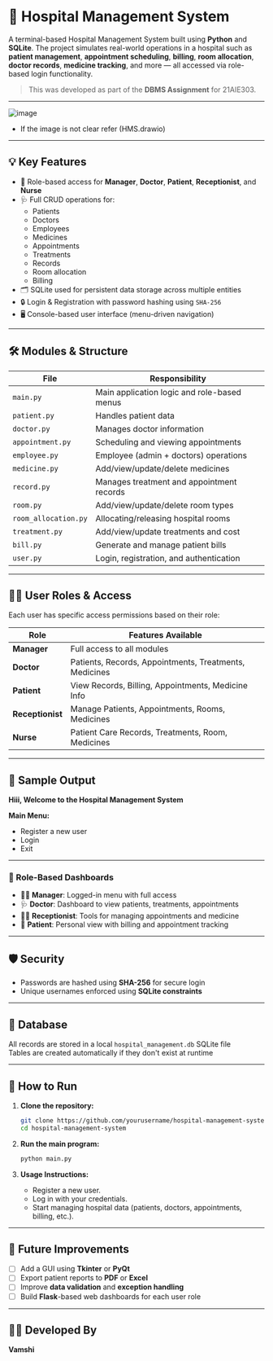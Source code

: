 # 🏥 Hospital Management System

A terminal-based Hospital Management System built using **Python** and **SQLite**. The project simulates real-world operations in a hospital such as **patient management**, **appointment scheduling**, **billing**, **room allocation**, **doctor records**, **medicine tracking**, and more — all accessed via role-based login functionality.

> This was developed as part of the **DBMS Assignment** for 21AIE303.

---
![image](https://github.com/user-attachments/assets/88748da8-c117-4cb0-b674-e8ea11bfc1b0)

- If the image is not clear refer (HMS.drawio)
---
## 💡 Key Features

- 👥 Role-based access for **Manager**, **Doctor**, **Patient**, **Receptionist**, and **Nurse**
- 🩺 Full CRUD operations for:
  - Patients
  - Doctors
  - Employees
  - Medicines
  - Appointments
  - Treatments
  - Records
  - Room allocation
  - Billing
- 🗂️ SQLite used for persistent data storage across multiple entities
- 🔒 Login & Registration with password hashing using `SHA-256`
- 🖥️ Console-based user interface (menu-driven navigation)

---

## 🛠️ Modules & Structure

| File                | Responsibility                          |
|---------------------|------------------------------------------|
| `main.py`           | Main application logic and role-based menus |
| `patient.py`        | Handles patient data                     |
| `doctor.py`         | Manages doctor information               |
| `appointment.py`    | Scheduling and viewing appointments      |
| `employee.py`       | Employee (admin + doctors) operations    |
| `medicine.py`       | Add/view/update/delete medicines         |
| `record.py`         | Manages treatment and appointment records|
| `room.py`           | Add/view/update/delete room types        |
| `room_allocation.py`| Allocating/releasing hospital rooms      |
| `treatment.py`      | Add/view/update treatments and cost      |
| `bill.py`           | Generate and manage patient bills        |
| `user.py`           | Login, registration, and authentication  |

---

## 👨‍💻 User Roles & Access

Each user has specific access permissions based on their role:

| Role         | Features Available |
|--------------|--------------------|
| **Manager**  | Full access to all modules |
| **Doctor**   | Patients, Records, Appointments, Treatments, Medicines |
| **Patient**  | View Records, Billing, Appointments, Medicine Info |
| **Receptionist** | Manage Patients, Appointments, Rooms, Medicines |
| **Nurse**    | Patient Care Records, Treatments, Room, Medicines |

---

## 🧪 Sample Output

**Hiii, Welcome to the Hospital Management System**

**Main Menu:**

- Register a new user  
- Login  
- Exit  

---

### 🔐 Role-Based Dashboards

- 👨‍💼 **Manager**: Logged-in menu with full access  
- 🩺 **Doctor**: Dashboard to view patients, treatments, appointments  
- 👩‍💼 **Receptionist**: Tools for managing appointments and medicine  
- 🧾 **Patient**: Personal view with billing and appointment tracking  

---

## 🛡️ Security

- Passwords are hashed using **SHA-256** for secure login  
- Unique usernames enforced using **SQLite constraints**

---

## 💾 Database

All records are stored in a local `hospital_management.db` SQLite file  
Tables are created automatically if they don't exist at runtime

---

## 📌 How to Run

1. **Clone the repository:**
   ```bash
   git clone https://github.com/yourusername/hospital-management-system.git
   cd hospital-management-system
   ```

2. **Run the main program:**
   ```bash
   python main.py
   ```

3. **Usage Instructions:**
   - Register a new user.
   - Log in with your credentials.
   - Start managing hospital data (patients, doctors, appointments, billing, etc.).

---

## 🎯 Future Improvements

- [ ] Add a GUI using **Tkinter** or **PyQt**
- [ ] Export patient reports to **PDF** or **Excel**
- [ ] Improve **data validation** and **exception handling**
- [ ] Build **Flask**-based web dashboards for each user role

---

## 🧑‍💻 Developed By

**Vamshi**
